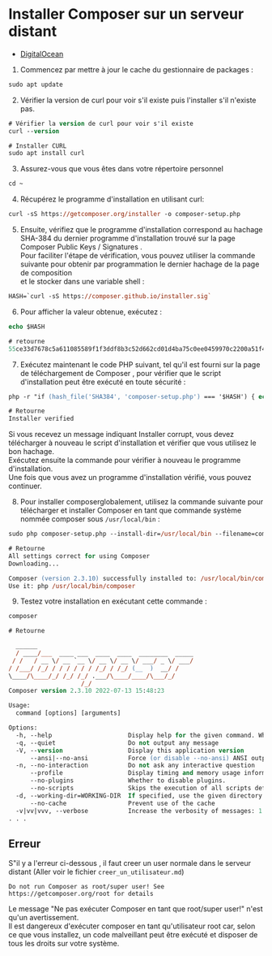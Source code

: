 # Installer Composer sur un serveur distant

- [DigitalOcean](https://www.digitalocean.com/community/tutorials/how-to-install-and-use-composer-on-debian-11)

1. Commencez par mettre à jour le cache du gestionnaire de packages :
```ps
sudo apt update
```

2. Vérifier la version de curl pour voir s'il existe puis l'installer s'il n'existe pas.
```ps
# Vérifier la version de curl pour voir s'il existe
curl --version

# Installer CURL
sudo apt install curl 
```

3. Assurez-vous que vous êtes dans votre répertoire personnel 
```ps
cd ~
```

4. Récupérez le programme d'installation en utilisant curl:
```ps
curl -sS https://getcomposer.org/installer -o composer-setup.php
```

5. Ensuite, vérifiez que le programme d'installation correspond au hachage SHA-384 du dernier programme d'installation trouvé sur la page Composer Public Keys / Signatures .<br> Pour faciliter l'étape de vérification, vous pouvez utiliser la commande suivante pour obtenir par programmation le dernier hachage de la page de composition <br>
et le stocker dans une variable shell :
```ps
HASH=`curl -sS https://composer.github.io/installer.sig`
```

6. Pour afficher la valeur obtenue, exécutez :
```ps
echo $HASH
```

```ps
# retourne
55ce33d7678c5a611085589f1f3ddf8b3c52d662cd01d4ba75c0ee0459970c2200a51f492d557530c71c15d8dba01eae
```

7. Exécutez maintenant le code PHP suivant, tel qu'il est fourni sur la page de téléchargement de Composer , pour vérifier que le script d'installation peut être exécuté en toute sécurité :
```ps
php -r "if (hash_file('SHA384', 'composer-setup.php') === '$HASH') { echo 'Installer verified'; } else { echo 'Installer corrupt'; unlink('composer-setup.php'); } echo PHP_EOL;"
```

```ps
# Retourne 
Installer verified
```

Si vous recevez un message indiquant Installer corrupt, vous devez télécharger à nouveau le script d'installation et vérifier que vous utilisez le bon hachage.<br> 
Exécutez ensuite la commande pour vérifier à nouveau le programme d'installation. <br>
Une fois que vous avez un programme d'installation vérifié, vous pouvez continuer.

8. Pour installer composerglobalement, utilisez la commande suivante pour télécharger et installer Composer en tant que commande système nommée composer sous `/usr/local/bin` :
```ps
sudo php composer-setup.php --install-dir=/usr/local/bin --filename=composer
```

```ps
# Retourne
All settings correct for using Composer
Downloading...

Composer (version 2.3.10) successfully installed to: /usr/local/bin/composer
Use it: php /usr/local/bin/composer
```

9. Testez votre installation en exécutant cette commande :
```ps
composer
```

```ps
# Retourne

  ______
  / ____/___  ____ ___  ____  ____  ________  _____
 / /   / __ \/ __ `__ \/ __ \/ __ \/ ___/ _ \/ ___/
/ /___/ /_/ / / / / / / /_/ / /_/ (__  )  __/ /
\____/\____/_/ /_/ /_/ .___/\____/____/\___/_/
                    /_/
Composer version 2.3.10 2022-07-13 15:48:23

Usage:
  command [options] [arguments]

Options:
  -h, --help                     Display help for the given command. When no command is given display help for the list command
  -q, --quiet                    Do not output any message
  -V, --version                  Display this application version
      --ansi|--no-ansi           Force (or disable --no-ansi) ANSI output
  -n, --no-interaction           Do not ask any interactive question
      --profile                  Display timing and memory usage information
      --no-plugins               Whether to disable plugins.
      --no-scripts               Skips the execution of all scripts defined in composer.json file.
  -d, --working-dir=WORKING-DIR  If specified, use the given directory as working directory.
      --no-cache                 Prevent use of the cache
  -v|vv|vvv, --verbose           Increase the verbosity of messages: 1 for normal output, 2 for more verbose output and 3 for debug
. . .
```

## Erreur
S"il y a l'erreur ci-dessous , il faut creer un user normale dans le serveur distant (Aller voir le fichier `creer_un_utilisateur.md`)

`Do not run Composer as root/super user! See https://getcomposer.org/root for details`

Le message "Ne pas exécuter Composer en tant que root/super user!" n'est qu'un avertissement. <br>
Il est dangereux d'exécuter composer en tant qu'utilisateur root car, selon ce que vous installez, un code malveillant peut être exécuté et disposer de tous les droits sur votre système.